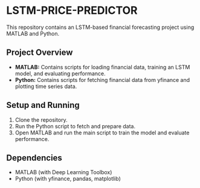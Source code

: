 # LSTM-PRICE-PREDICTOR

This repository contains an LSTM-based financial forecasting project using MATLAB and Python.

## Project Overview
- **MATLAB:** Contains scripts for loading financial data, training an LSTM model, and evaluating performance.
- **Python:** Contains scripts for fetching financial data from yfinance and plotting time series data.

## Setup and Running
1. Clone the repository.
2. Run the Python script to fetch and prepare data.
3. Open MATLAB and run the main script to train the model and evaluate performance.

## Dependencies
- MATLAB (with Deep Learning Toolbox)
- Python (with yfinance, pandas, matplotlib)
